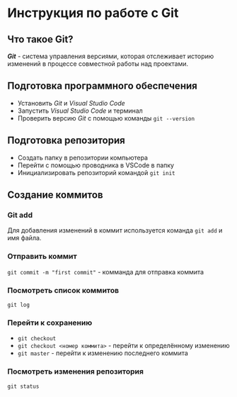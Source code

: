 # Инструкция по работе с Git

## Что такое Git?

__*Git*__ - система управления версиями, которая отслеживает историю изменений в процессе совместной работы над проектами.

## Подготовка программного обеспечения

* Установить *Git* и *Visual Studio Code*
* Запустить *Visual Studio Code* и терминал
* Проверить версию *Git* с помощью команды ```git --version```

## Подготовка репозитория

* Создать папку в репозитории компьютера
* Перейти с помощью проводника в VSCode в папку
* Инициализировать репозиторий командой ```git init```

## Создание коммитов

### Git add

Для добавления изменений в коммит используется команда ```git add``` и имя файла.

### Отправить коммит 

```git commit -m "first commit"``` - комманда для отправка коммита

### Посмотреть список коммитов

```git log```

### Перейти к сохранению

* ```git checkout```
* ```git checkout <номер коммита>``` - перейти к определённому изменению
* ```git master``` - перейти к изменению последнего коммита

### Посмотреть изменения репозитория

```git status```

